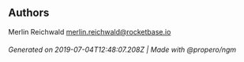 ## Authors

Merlin Reichwald <merlin.reichwald@rocketbase.io>

###### Generated on 2019-07-04T12:48:07.208Z | Made with @propero/ngm